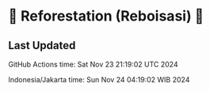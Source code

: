 
# 🌳 Reforestation (Reboisasi) 🌲

## Last Updated

GitHub Actions time: Sat Nov 23 21:19:02 UTC 2024

Indonesia/Jakarta time: Sun Nov 24 04:19:02 WIB 2024

